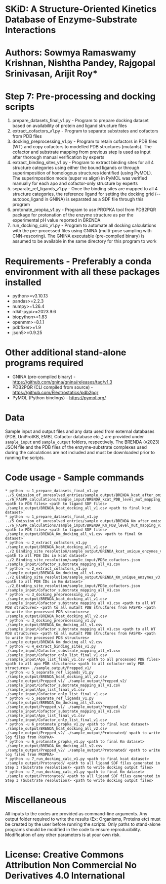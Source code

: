 # SKiD: A Structure-Oriented Kinetics Database of Enzyme-Substrate Interactions
# Authors: Sowmya Ramaswamy Krishnan, Nishtha Pandey, Rajgopal Srinivasan, Arijit Roy*

# Step 7: Pre-processing and docking scripts
1. prepare_datasets_final_v1.py - Program to prepare docking dataset based on availability of protein and ligand structure files
2. extract_cofactors_v1.py - Program to separate substrates and cofactors from PDB files 
3. docking_preprocessing_v1.py - Program to retain cofactors in PDB files (WT) and copy cofactors to modelled PDB structures (mutants). The cofactor and substrate mapping from previous step is used as input after thorough manual verification by experts
4. extract_binding_sites_v1.py - Program to extract binding sites for all 4 structure categories using either the bound ligands or through superimposition of homologous structures identified (using PyMOL). The superimposition mode (super vs align) in PyMOL was verified manually for each apo and cofactor-only structure by experts
5. separate_ref_ligands_v1.py - Once the binding sites are mapped to all 4 structure categories, the reference ligand for setting the docking grid (--autobox_ligand in GNINA) is separated as a SDF file through this program
6. protonate_propka_v1.py - Program to use PROPKA tool from PDB2PQR package for protonation of the enzyme structure as per the experimental pH value reported in BRENDA
7. run_docking_calc_v1.py - Program to automate all docking calculations with the pre-processed files using GNINA (multi-pose sampling with CNN-rescoring). The GNINA executable (pre-compiled binary) is assumed to be available in the same directory for this program to work

# Requirements - Preferably a conda environment with all these packages installed
* python>=v3.10.13
* pandas>=2.2.3
* numpy>=1.26.4
* rdkit-pypi>=2023.9.6
* biopython>=1.83
* openmm>=8.1.1
* pdbfixer>=1.9
* json5>=0.9.25

# Other additional stand-alone programs required
* GNINA (pre-compiled binary) - https://github.com/gnina/gnina/releases/tag/v1.3
* PDB2PQR (CLI compiled from source) - https://github.com/Electrostatics/pdb2pqr
* PyMOL (Python bindings) - https://pymol.org/

# Data
Sample input and output files and any data used from external databases (PDB, UniProtKB, EMBL Cofactor database etc.,) are provided under `sample_input` and `sample_output` folders, respectively. The BRENDA (v2023) JSON file and the PDB files of the enzyme-substrate complexes used during the calculations are not included and must be downloaded prior to running the scripts.

# Code usage - Sample commands
```
* python -u 1_prepare_datasets_final_v1.py ../5_Omission_of_unresolved_entries/sample_output/BRENDA_kcat_after_omissions_final_v1.csv ../6_FASPR_calculations/sample_input/BRENDA_kcat_PDB_level_mut_mapping_v1.csv <path to PDB files> <path to ligand SDF files> ./sample_output/BRENDA_kcat_docking_all_v1.csv <path to final kcat dataset>
* python -u 1_prepare_datasets_final_v1.py ../5_Omission_of_unresolved_entries/sample_output/BRENDA_Km_after_omissions_final_v1.csv ../6_FASPR_calculations/sample_input/BRENDA_Km_PDB_level_mut_mapping_v1.csv <path to PDB files> <path to ligand SDF files> ./sample_output/BRENDA_Km_docking_all_v1.csv <path to final Km dataset>
* python -u 2_extract_cofactors_v1.py ./sample_output/BRENDA_kcat_docking_all_v1.csv ../2_Binding_site_resolution/sample_output/BRENDA_kcat_unique_enzymes_v3.csv <path to all PDB IDs in kcat dataset> ../2_Binding_site_resolution/sample_input/PDBe_cofactors.json ./sample_input/Cofactor_substrate_mapping_all_v1.csv
* python -u 2_extract_cofactors_v1.py ./sample_output/BRENDA_Km_docking_all_v1.csv ../2_Binding_site_resolution/sample_output/BRENDA_Km_unique_enzymes_v3.csv <path to all PDB IDs in Km dataset> ../2_Binding_site_resolution/sample_input/PDBe_cofactors.json ./sample_input/Cofactor_substrate_mapping_all_v1.csv
* python -u 3_docking_preprocessing_v1.py ./sample_output/BRENDA_kcat_docking_all_v1.csv ./sample_input/Cofactor_substrate_mapping_all_v1.csv <path to all WT PDB structures> <path to all mutant PDB structures from FASPR> <path to write the processed PDB structures> ./sample_output/BRENDA_kcat_docking_all_v2.csv
* python -u 3_docking_preprocessing_v1.py ./sample_output/BRENDA_Km_docking_all_v1.csv ./sample_input/Cofactor_substrate_mapping_all_v1.csv <path to all WT PDB structures> <path to all mutant PDB structures from FASPR> <path to write the processed PDB structures> ./sample_output/BRENDA_Km_docking_all_v2.csv
* python -u 4_extract_binding_sites_v1.py ./sample_input/Cofactor_substrate_mapping_all_v1.csv ./sample_input/Cofactor_only_list_final_v1.csv ./sample_input/Apo_list_final_v1.csv <path to all processed PDB files> <path to all apo PDB structures> <path to all cofactor-only PDB structures> ./sample_output/Prepped_v1/
* python -u 5_separate_ref_ligands_v1.py ./sample_output/BRENDA_kcat_docking_all_v2.csv ./sample_output/Prepped_v1/ ./sample_output/Prepped_v2/ ./sample_input/Cofactor_substrate_mapping_all_v1.csv ./sample_input/Apo_list_final_v1.csv ./sample_input/Cofactor_only_list_final_v1.csv
* python -u 5_separate_ref_ligands_v1.py ./sample_output/BRENDA_Km_docking_all_v2.csv ./sample_output/Prepped_v1/ ./sample_output/Prepped_v2/ ./sample_input/Cofactor_substrate_mapping_all_v1.csv ./sample_input/Apo_list_final_v1.csv ./sample_input/Cofactor_only_list_final_v1.csv
* python -u 6_protonate_propka_v1.py <path to final kcat dataset> ./sample_output/BRENDA_kcat_docking_all_v2.csv ./sample_output/Prepped_v2/ ./sample_output/Protonated/ <path to write log files from PROPKA>
* python -u 6_protonate_propka_v1.py <path to final Km dataset> ./sample_output/BRENDA_Km_docking_all_v2.csv ./sample_output/Prepped_v2/ ./sample_output/Protonated/ <path to write log files from PROPKA>
* python -u 7_run_docking_calc_v1.py <path to final kcat dataset> ./sample_output/Protonated/ <path to all ligand SDF files generated in Step 3 (Substrate resolution)> <path to write docking output files>
* python -u 7_run_docking_calc_v1.py <path to final Km dataset> ./sample_output/Protonated/ <path to all ligand SDF files generated in Step 3 (Substrate resolution)> <path to write docking output files>
```

# Miscellaneous
All inputs to the codes are provided as command-line arguments. Any output folder required to write the results (Ex: Organisms, Proteins etc) must be created by the user before running the scripts. Only paths to stand-alone programs should be modified in the code to ensure reproducibility. Modification of any other parameters is at your own risk.

# License: Creative Commons Attribution Non Commercial No Derivatives 4.0 International











